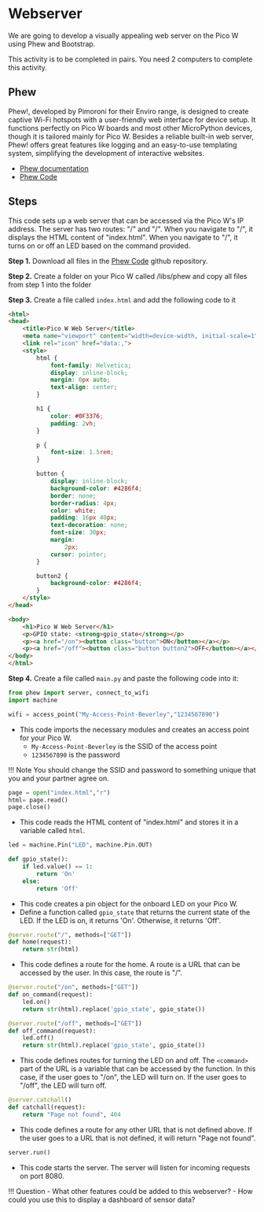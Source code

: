 # Webserver

We are going to develop a visually appealing web server on the Pico W using Phew and Bootstrap. 

This activity is to be completed in pairs. You need 2 computers to complete this activity.

## Phew
Phew!, developed by Pimoroni for their Enviro range, is designed to create captive Wi-Fi hotspots with a user-friendly web interface for device setup. It functions perfectly on Pico W boards and most other MicroPython devices, though it is tailored mainly for Pico W. Besides a reliable built-in web server, Phew! offers great features like logging and an easy-to-use templating system, simplifying the development of interactive websites.

- [Phew documentation](https://pypi.org/project/micropython-phew/)
- [Phew Code](https://github.com/pimoroni/phew/tree/main/phew)

## Steps
This code sets up a web server that can be accessed via the Pico W's IP address. The server has two routes: "/" and "/<command>". When you navigate to "/", it displays the HTML content of "index.html". When you navigate to "/<command>", it turns on or off an LED based on the command provided.

**Step 1.** Download all files in the [Phew Code](https://github.com/pimoroni/phew/tree/main/phew) github repository.

**Step 2.** Create a folder on your Pico W called /libs/phew and copy all files from step 1 into the folder

**Step 3.** Create a file called `index.html` and add the following code to it

``` html
<html>
<head>
    <title>Pico W Web Server</title>
    <meta name="viewport" content="width=device-width, initial-scale=1">
    <link rel="icon" href="data:,">
    <style>
        html {
            font-family: Helvetica;
            display: inline-block;
            margin: 0px auto;
            text-align: center;
        }

        h1 {
            color: #0F3376;
            padding: 2vh;
        }

        p {
            font-size: 1.5rem;
        }

        button {
            display: inline-block;
            background-color: #4286f4;
            border: none;
            border-radius: 4px;
            color: white;
            padding: 16px 40px;
            text-decoration: none;
            font-size: 30px;
            margin:
                2px;
            cursor: pointer;
        }

        button2 {
            background-color: #4286f4;
        }
    </style>
</head>

<body>
    <h1>Pico W Web Server</h1>
    <p>GPIO state: <strong>gpio_state</strong></p>
    <p><a href="/on"><button class="button">ON</button></a></p>
    <p><a href="/off"><button class="button button2">OFF</button></a></p>
</body>
</html>
```

**Step 4.** Create a file called `main.py` and paste the following code into it:

``` python
from phew import server, connect_to_wifi
import machine

wifi = access_point("My-Access-Point-Beverley","1234567890")
```

- This code imports the necessary modules and creates an access point for your Pico W. 
    - `My-Access-Point-Beverley` is the SSID of the access point 
    - `1234567890` is the password

!!! Note
    You should change the SSID and password to something unique that you and your partner agree on.

``` python
page = open("index.html","r")
html= page.read()
page.close()
```

- This code reads the HTML content of "index.html" and stores it in a variable called `html`.

``` python
led = machine.Pin("LED", machine.Pin.OUT)

def gpio_state():
    if led.value() == 1:
        return 'On'
    else:
        return 'Off'
```

- This code creates a pin object for the onboard LED on your Pico W.
- Define a function called `gpio_state` that returns the current state of the LED. If the LED is on, it returns 'On'. Otherwise, it returns 'Off'.

``` python
@server.route("/", methods=["GET"])
def home(request):
    return str(html)
```

- This code defines a route for the home. A route is a URL that can be accessed by the user. In this case, the route is "/".

``` python
@server.route("/on", methods=["GET"])
def on_command(request):
    led.on()
    return str(html).replace('gpio_state', gpio_state())

@server.route("/off", methods=["GET"])
def off_command(request):
    led.off()
    return str(html).replace('gpio_state', gpio_state())
```

- This code defines routes for turning the LED on and off. The `<command>` part of the URL is a variable that can be accessed by the function. In this case, if the user goes to "/on", the LED will turn on. If the user goes to "/off", the LED will turn off.

``` python
@server.catchall()
def catchall(request):
    return "Page not found", 404
```

- This code defines a route for any other URL that is not defined above. If the user goes to a URL that is not defined, it will return "Page not found".

``` python
server.run()
```

- This code starts the server. The server will listen for incoming requests on port 8080.

!!! Question
    - What other features could be added to this webserver?
    - How could you use this to display a dashboard of sensor data?